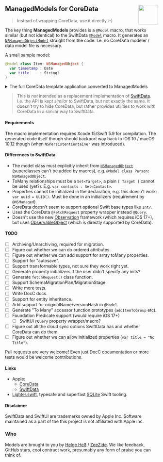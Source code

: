 <h2>ManagedModels for CoreData
  <img src="https://zeezide.com/img/lighter/Lighter256.png"
       align="right" width="64" height="64" />
</h2>

> Instead of wrapping CoreData, use it directly :-)

The key thing **ManagedModels** provides is a `@Model` macro, 
that works similar (but not identical) to the SwiftData
[`@Model`](https://developer.apple.com/documentation/swiftdata/model())
macro.
It generates an
[`NSManagedObjectModel`](https://developer.apple.com/documentation/coredata/nsmanagedobjectmodel)
straight from the code. I.e. no CoreData modeler / data model file is necessary.

A small sample model:
```swift
@Model class Item: NSManagedObject {
  var timestamp : Date
  var title     : String?
}
```

<details>
<summary>The full CoreData template application converted to ManagedModels</summary><br/>

```swift
import SwiftUI
import ManagedModels

@Model class Item: NSManagedObject {
  var timestamp : Date
}

struct ContentView: View {

  @Environment(\.modelContext) private var viewContext
  
  @FetchRequest(sort: \.timestamp, animation: .default)
  private var items: FetchedResults<Item>
  
  var body: some View {
    NavigationView {
      List {
        ForEach(items) { item in
          NavigationLink {
            Text("Item at \(item.timestamp!, format: .dateTime)")
          } label: {
            Text("\(item.timestamp!, format: .dateTime)")
          }
        }
        .onDelete(perform: deleteItems)
      }
      .toolbar {
        ToolbarItem(placement: .navigationBarTrailing) {
          EditButton()
        }
        ToolbarItem {
          Button(action: addItem) {
            Label("Add Item", systemImage: "plus")
          }
        }
      }
      Text("Select an item")
    }
  }
  
  private func addItem() {
    withAnimation {
      let newItem = Item(context: viewContext)
      newItem.timestamp = Date()
      try! viewContext.save()
    }
  }
  
  private func deleteItems(offsets: IndexSet) {
    withAnimation {
      offsets.map { items[$0] }.forEach(viewContext.delete)
      try! viewContext.save()
    }
  }
}

#Preview {
  ContentView()
    .modelContainer(for: Item.self, inMemory: true)
}
```

</details>


> This is *not* intended as a replacement implementation of
> [SwiftData](https://developer.apple.com/documentation/swiftdata).
> I.e. the API is kept _similar_ to SwiftData, but not exactly the same.
> It doesn't try to hide CoreData, but rather provides utilities to work *with*
> CoreData in a similar way to SwiftData.


#### Requirements

The macro implementation requires Xcode 15/Swift 5.9 for compilation.
The generated code itself though should backport way back to 
iOS 10 / macOS 10.12 though (when `NSPersistentContainer` was introduced).


#### Differences to SwiftData

- The model class must explicitly inherit from
  [`NSManagedObject`](https://developer.apple.com/documentation/coredata/nsmanagedobject)
  (superclasses can't be added by macros), 
  e.g. `@Model class Person: NSManagedObject`.
- ToMany relationships must be a `Set<Target>`, a plain `[ Target ]` cannot be
  used (yet?). E.g. `var contacts : Set<Contact>`.
- Properties cannot be initialized in the declaration,
  e.g. this doesn't work: `var uuid = UUID()`. 
  Must be done in an initializers (requirement by `@NSManaged`).
- CoreData doesn't seem to support optional Swift base types like `Int?`.
- Uses the CoreData `@FetchRequest` property wrapper instead `@Query`.
- Doesn't use the new 
  [Observation](https://developer.apple.com/documentation/observation) 
  framework (which requires iOS 17+), but uses 
  [ObservableObject](https://developer.apple.com/documentation/combine/observableobject)
  (which is directly supported by CoreData).


#### TODO

- [ ] Archiving/Unarchiving, required for migration.
- [ ] Figure out whether we can do ordered attributes.
- [ ] Figure out whether we can add support for array toMany properties.
- [ ] Support for "autosave".
- [ ] Support transformable types, not sure they work right yet.
- [ ] Generate property initializers if the user didn't specify any inits?
- [ ] Generate `fetchRequest()` class function.
- [ ] Support SchemaMigrationPlan/MigrationStage.
- [ ] Write more tests.
- [ ] Write DocC docs.
- [ ] Support for entity inheritance.
- [ ] Add support for originalName/versionHash in `@Model`.
- [ ] Generate "To Many" accessor function prototypes (`addItemToGroup` etc).
- [ ] Foundation Predicate support (would require iOS 17+)
  - [ ] SwiftUI `@Query` property wrapper/macro?
- [ ] Figure out all the cloud sync options SwiftData has and whether CoreData
      can do them.
- [ ] Figure out whether we can allow initialized properties 
      (`var title = "No Title"`).

Pull requests are very welcome!
Even just DocC documentation or more tests would be welcome contributions.


#### Links

- Apple:
  - [CoreData](https://developer.apple.com/documentation/coredata)
  - [SwiftData](https://developer.apple.com/documentation/swiftdata)
- [Lighter.swift](https://github.com/Lighter-swift), typesafe and superfast 
  [SQLite](https://www.sqlite.org) Swift tooling.


#### Disclaimer

SwiftData and SwiftUI are trademarks owned by Apple Inc. Software maintained as 
a part of the this project is not affiliated with Apple Inc.


### Who

Models are brought to you by
[Helge Heß](https://github.com/helje5/) / [ZeeZide](https://zeezide.de).
We like feedback, GitHub stars, cool contract work, 
presumably any form of praise you can think of.
